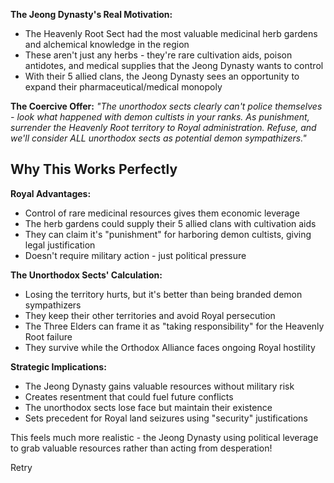 **The Jeong Dynasty's Real Motivation:**

- The Heavenly Root Sect had the most valuable medicinal herb gardens and alchemical knowledge in the region
- These aren't just any herbs - they're rare cultivation aids, poison antidotes, and medical supplies that the Jeong Dynasty wants to control
- With their 5 allied clans, the Jeong Dynasty sees an opportunity to expand their pharmaceutical/medical monopoly

**The Coercive Offer:** _"The unorthodox sects clearly can't police themselves - look what happened with demon cultists in your ranks. As punishment, surrender the Heavenly Root territory to Royal administration. Refuse, and we'll consider ALL unorthodox sects as potential demon sympathizers."_

## Why This Works Perfectly

**Royal Advantages:**

- Control of rare medicinal resources gives them economic leverage
- The herb gardens could supply their 5 allied clans with cultivation aids
- They can claim it's "punishment" for harboring demon cultists, giving legal justification
- Doesn't require military action - just political pressure

**The Unorthodox Sects' Calculation:**

- Losing the territory hurts, but it's better than being branded demon sympathizers
- They keep their other territories and avoid Royal persecution
- The Three Elders can frame it as "taking responsibility" for the Heavenly Root failure
- They survive while the Orthodox Alliance faces ongoing Royal hostility

**Strategic Implications:**

- The Jeong Dynasty gains valuable resources without military risk
- Creates resentment that could fuel future conflicts
- The unorthodox sects lose face but maintain their existence
- Sets precedent for Royal land seizures using "security" justifications

This feels much more realistic - the Jeong Dynasty using political leverage to grab valuable resources rather than acting from desperation!

Retry